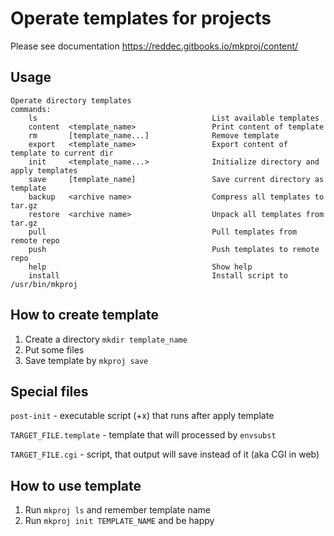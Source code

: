 # Operate templates for projects

Please see documentation https://reddec.gitbooks.io/mkproj/content/

## Usage


```
Operate directory templates
commands:
    ls                                       List available templates
    content  <template_name>                 Print content of template
    rm       [template_name...]              Remove template
    export   <template_name>                 Export content of template to current dir
    init     <template_name...>              Initialize directory and apply templates
    save     [template_name]                 Save current directory as template
    backup   <archive name>                  Compress all templates to tar.gz
    restore  <archive name>                  Unpack all templates from tar.gz
    pull                                     Pull templates from remote repo
    push                                     Push templates to remote repo
    help                                     Show help
    install                                  Install script to /usr/bin/mkproj
```


## How to create template


1. Create a directory `mkdir template_name`
2. Put some files
3. Save template by `mkproj save`


## Special files


`post-init` - executable script (+x) that runs after apply template

`TARGET_FILE.template` - template that will processed by `envsubst`

`TARGET_FILE.cgi`  - script, that output will save instead of it (aka CGI in web)


## How to use template

1. Run `mkproj ls` and remember template name
2. Run `mkproj init TEMPLATE_NAME` and be happy

